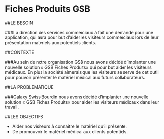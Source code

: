 # Fiches Produits GSB

##LE BESOIN
 
###La direction des services commerciaux à fait une demande pour une application, qui aura pour but d’aider les visiteurs commerciaux lors de leur présentation matériels aux potentiels clients.
 
 
##CONTEXTE
 
###Au sein de notre organisation GSB nous avons décidé d’implanter une nouvelle solution « GSB Fiches Produits» qui pour but aider les visiteurs médicaux. En plus la société aimerais que les visiteurs se serve de cet outil pour pouvoir présenter le matériel médical aux futurs collaborateurs.
 
 
##LA PROBLEMATIQUE

###Galaxy Swiss Bourdin  nous avons décidé d’implanter une nouvelle solution « GSB Fiches Produits» pour aider les visiteurs médicaux dans leur travail.
 
 
##LES OBJECTIFS
 
- Aider nos visiteurs à connaitre le matériel qu’il présente.
- De promouvoir le matériel médical aux clients potentiels.
